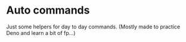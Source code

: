 # Auto commands

Just some helpers for day to day commands. (Mostly made to practice Deno and learn a bit of fp...)